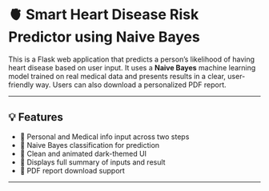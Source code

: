 # 🫀 Smart Heart Disease Risk Predictor using Naive Bayes

This is a Flask web application that predicts a person’s likelihood of having heart disease based on user input. It uses a **Naive Bayes** machine learning model trained on real medical data and presents results in a clear, user-friendly way. Users can also download a personalized PDF report.

---

## 💡 Features

- 🔹 Personal and Medical info input across two steps
- 🔹 Naive Bayes classification for prediction
- 🔹 Clean and animated dark-themed UI
- 🔹 Displays full summary of inputs and result
- 🔹 PDF report download support

---


